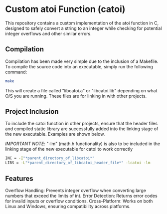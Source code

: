 # Custom atoi Function (catoi)
This repository contains a custom implementation of the atoi function in C, designed to safely convert a string to an integer while checking for potential integer overflows and other similar errors.

## Compilation
Compilation has been made very simple due to the inclusion of a Makefile. To compile the source code into an executable, simply run the following command:
```bash
make
```
This will create a file called "libcatoi.a" or "libcatoi.lib" depending on what O/S you are running. These files are for linking in with other projects.

## Project Inclusion
To include the catoi function in other projects, ensure that the header files and compiled static library are successfully added into the linking stage of the new executable. Examples are shown below.

*IMPORTANT NOTE*: "-lm" (math.h functionality) is also to be included in the linking stage of the new executable for catoi to work correctly
```bash
INC = -I"*parent_directory_of_libcatoi*"
LIBS = -L"*parent_directory_of_libcatoi_header_file*" -lcatoi -lm
```

## Features
Overflow Handling: Prevents integer overflow when converting large numbers that exceed the limits of int.
Error Detection: Returns error codes for invalid inputs or overflow conditions.
Cross-Platform: Works on both Linux and Windows, ensuring compatibility across platforms.